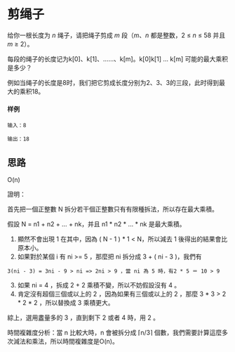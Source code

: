 # 剪绳子

给你一根长度为 *n* 绳子，请把绳子剪成 *m* 段（*m*、*n* 都是整数，2 ≤ *n* ≤ 58 并且  *m* ≥ 2）。

每段的绳子的长度记为k[0]、k[1]、……、k[m]。k[0]k[1] … k[m] 可能的最大乘积是多少？

例如当绳子的长度是8时，我们把它剪成长度分别为2、3、3的三段，此时得到最大的乘积18。

#### 样例

```
输入：8

输出：18
```

## 思路

O(n)

證明：

首先把一個正整數 N 拆分若干個正整數只有有限種拆法，所以存在最大乘積。

假設 N = n1 + n2 + … + nk，并且 n1 * n2 * … * nk 是最大乘積。

1. 顯然不會出現 1 在其中，因為 ( N - 1 ) * 1 < N，所以減去 1 後得出的結果會比原本小。
2. 如果對於某個 i 有 ni >= 5 ，那麼把 ni 拆分成 3 + ( ni - 3 )，我們有 

```
3(ni - 3) = 3ni - 9 > ni => 2ni > 9 ，當 ni 為 5 時，有2 * 5 ＝ 10 > 9
```

3. 如果 ni = 4 ，拆成 2 + 2 乘積不變，所以不妨假設沒有 4 。
4. 肯定沒有超個三個或以上的 2 ，因為如果有三個或以上的 2 ，那麼 3 * 3 > 2 * 2 * 2 ，所以替換成 3 乘積更大。

綜上，選用䀆量多的 3 ，直到剩下 2 或者 4 時，用 2 。

時間複雜度分析：當 n 比較大時，n 會被拆分成 ⌈n/3⌉ 個數，我們需要計算這麼多次減法和乘法，所以時間複雜度是O(n)。